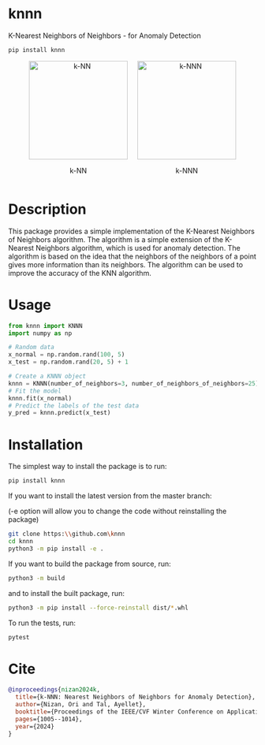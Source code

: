 # knnn
K-Nearest Neighbors of Neighbors - for Anomaly Detection 
```bash 
pip install knnn
```
<div style="display: flex; justify-content: center; align-items: center; gap: 20px;">

  <div style="text-align: center;">
    <img src="knn_teaser.png" alt="k-NN" title="k-NN" width="200">
    <p>k-NN</p>
  </div>

  <div style="text-align: center;">
    <img src="knnn_teaser.png" alt="k-NNN" title="k-NNN" width="200">
    <p>k-NNN</p>
  </div>

</div>

# Description
This package provides a simple implementation of the K-Nearest Neighbors of Neighbors algorithm. The algorithm is a simple extension of the K-Nearest Neighbors algorithm, which is used for anomaly detection. The algorithm is based on the idea that the neighbors of the neighbors of a point gives more information than its neighbors. The algorithm can be used to improve the accuracy of the KNN algorithm.


# Usage
``` python
from knnn import KNNN
import numpy as np

# Random data
x_normal = np.random.rand(100, 5)
x_test = np.random.rand(20, 5) + 1

# Create a KNNN object
knnn = KNNN(number_of_neighbors=3, number_of_neighbors_of_neighbors=25)
# Fit the model
knnn.fit(x_normal)
# Predict the labels of the test data
y_pred = knnn.predict(x_test)

```


# Installation
The simplest way to install the package is to run:
```bash 
pip install knnn
```
If you want to install the latest version from the master branch: 

(-e option will allow you to change the code without reinstalling the package)
```bash
git clone https:\\github.com\knnn
cd knnn
python3 -m pip install -e . 
```
If you want to build the package from source, run:
```bash
python3 -m build
``` 
and to install the built package, run:
```bash
python3 -m pip install --force-reinstall dist/*.whl
```
To run the tests, run:
```bash
pytest
```

# Cite
```bib
@inproceedings{nizan2024k,
  title={k-NNN: Nearest Neighbors of Neighbors for Anomaly Detection},
  author={Nizan, Ori and Tal, Ayellet},
  booktitle={Proceedings of the IEEE/CVF Winter Conference on Applications of Computer Vision},
  pages={1005--1014},
  year={2024}
}
```
